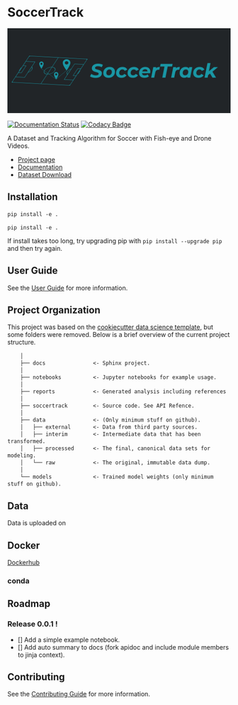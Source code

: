 # SoccerTrack

![](https://raw.githubusercontent.com/AtomScott/SoccerTrack/gh-pages/img/title-banner.png)

[![Documentation Status](https://readthedocs.org/projects/soccertrack/badge/?version=latest)](https://soccertrack.readthedocs.io/en/latest/?badge=latest) [![Codacy Badge](https://app.codacy.com/project/badge/Grade/b121ddfb4e244b6d88096840bdcfa1a2)](https://www.codacy.com/gh/AtomScott/SoccerTrack/dashboard?utm_source=github.com&amp;utm_medium=referral&amp;utm_content=AtomScott/SoccerTrack&amp;utm_campaign=Badge_Grade)


A Dataset and Tracking Algorithm for Soccer with Fish-eye and Drone Videos.


* [Project page](https://atomscott.github.io/SoccerTrack/)
* [Documentation]()
* [Dataset Download](https://atomscott.github.io/SoccerTrack/#download)

## Installation

```
pip install -e .
```

```
pip install -e .
```

If install takes too long, try upgrading pip with `pip install --upgrade pip` and then try again.
## User Guide

See the [User Guide](https://soccertrack.readthedocs.io/en/latest/user_guide.html) for more information.

## Project Organization

This project was based on the [cookiecutter data science template](https://drivendata.github.io/cookiecutter-data-science/), but some folders were removed. Below is a brief overview of the current project structure. 

```
    │
    ├── docs               <- Sphinx project.
    │
    ├── notebooks          <- Jupyter notebooks for example usage.
    │
    ├── reports            <- Generated analysis including references
    │
    ├── soccertrack        <- Source code. See API Refence.
    │
    ├── data               <- (Only minimum stuff on github).
    │   ├── external       <- Data from third party sources.
    │   ├── interim        <- Intermediate data that has been transformed.
    │   ├── processed      <- The final, canonical data sets for modeling.
    │   └── raw            <- The original, immutable data dump.
    │
    └── models             <- Trained model weights (only minimum stuff on github).
```
## Data

Data is uploaded on 

## Docker

[Dockerhub](https://hub.docker.com/repository/docker/atomscott/soccertrack)

### conda


## Roadmap

### Release 0.0.1 !

* [] Add a simple example notebook.
* [] Add auto summary to docs (fork apidoc and include module members to jinja context).


## Contributing

See the [Contributing Guide](https://soccertrack.readthedocs.io/en/latest/contributing.html) for more information.
